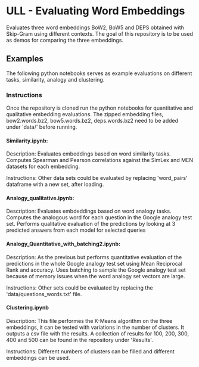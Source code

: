 # ULL - Evaluating Word Embeddings

Evaluates three word embeddings BoW2, BoW5 and DEPS obtained with Skip-Gram using different contexts. The goal of this repository is to be used as demos for comparing the three embeddings.

## Examples

The following python notebooks serves as example evaluations on different tasks, similarity, analogy and clustering. 

### Instructions

Once the repository is cloned run the python notebooks for quantitative and qualitative embedding evaluations. The zipped embedding files, bow2.words.bz2, bow5.words.bz2, deps.words.bz2 need to be added under 'data/' before running.

#### Similarity.ipynb: 

Description:
Evaluates embeddings based on word similarity tasks. 
Computes Spearman and Pearson correlations against the SimLex and MEN datasets for each embedding.

Instructions: Other data sets could be evaluated by replacing 'word_pairs' dataframe with a new set, after loading.

#### Analogy_qualitative.ipynb: 

Description:
Evaluates embdeddings based on word analogy tasks.
Computes the analogous word for each question in the Google analogy test set. 
Performs qualitative evaluation of the predictions by looking at 3 predicted answers from each model for selected queries

#### Analogy_Quantitative_with_batching2.ipynb: 

Description:
As the previous but performs quantitative evaluation of the predictions in the whole Google analogy test set using Mean Reciprocal Rank and accuracy. 
Uses batching to sample the Google analogy test set because of memory issues when the word analogy set vectors are large.

Instructions: Other sets could be evaluated by replacing the 'data/questions_words.txt' file.

#### Clustering.ipynb

Description:
This file performes the K-Means algorithm on the three embeddings, it can be tested with variations in the number of clusters. It outputs a csv file with the results. A collection of results for 100, 200, 300, 400 and 500 can be found in the repository under 'Results'.

Instructions: Different numbers of clusters can be filled and different embeddings can be used.


